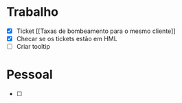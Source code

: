 
# Trabalho

- [x] Ticket [[Taxas de bombeamento para o mesmo cliente]]
- [x] Checar se os tickets estão em HML
- [ ] Criar tooltip 
# Pessoal

- [ ] 
